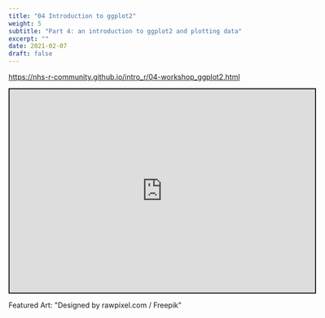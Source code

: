 ```yaml
---
title: "04 Introduction to ggplot2"
weight: 5
subtitle: "Part 4: an introduction to ggplot2 and plotting data"
excerpt: ""
date: 2021-02-07
draft: false
---
```


https://nhs-r-community.github.io/intro_r/04-workshop_ggplot2.html

<iframe src="https://nhs-r-community.github.io/intro_r/04-workshop_ggplot2.html" width="600" height="400" style="border:2px solid currentColor;" loading="lazy" allowfullscreen></iframe> <script>fitvids('.shareagain', {players: 'iframe'});</script>

Featured Art: "Designed by rawpixel.com / Freepik"
